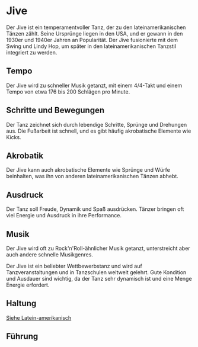 # Jive

Der Jive ist ein temperamentvoller Tanz, der zu den lateinamerikanischen Tänzen zählt. Seine Ursprünge liegen in den USA, und er gewann in den 1930er und 1940er Jahren an Popularität. Der Jive fusionierte mit dem Swing und Lindy Hop, um später in den lateinamerikanischen Tanzstil integriert zu werden.

## Tempo

Der Jive wird zu schneller Musik getanzt, mit einem 4/4-Takt und einem Tempo von etwa 176 bis 200 Schlägen pro Minute.

## Schritte und Bewegungen

Der Tanz zeichnet sich durch lebendige Schritte, Sprünge und Drehungen aus. Die Fußarbeit ist schnell, und es gibt häufig akrobatische Elemente wie Kicks.

## Akrobatik

Der Jive kann auch akrobatische Elemente wie Sprünge und Würfe beinhalten, was ihn von anderen lateinamerikanischen Tänzen abhebt.

## Ausdruck

Der Tanz soll Freude, Dynamik und Spaß ausdrücken. Tänzer bringen oft viel Energie und Ausdruck in ihre Performance.

## Musik

Der Jive wird oft zu Rock'n'Roll-ähnlicher Musik getanzt, unterstreicht aber auch andere schnelle Musikgenres.

Der Jive ist ein beliebter Wettbewerbstanz und wird auf Tanzveranstaltungen und in Tanzschulen weltweit gelehrt. Gute Kondition und Ausdauer sind wichtig, da der Tanz sehr dynamisch ist und eine Menge Energie erfordert.

## Haltung

[Siehe Latein-amerikanisch](../index.md#haltung)

## Führung

